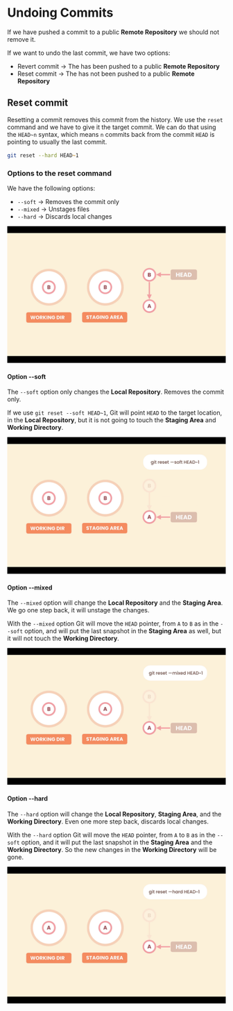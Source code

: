 # Undoing Commits

If we have pushed a commit to a public **Remote Repository** we should not remove it.

If we want to undo the last commit, we have two options:

- Revert commit -> The has been pushed to a public **Remote Repository**
- Reset commit -> The has not been pushed to a public **Remote Repository**

## Reset commit

Resetting a commit removes this commit from the history. We use the `reset` command and we have to give it the target commit. We can do that using the `HEAD~n` syntax, which means `n` commits back from the commit `HEAD` is pointing to usually the last commit.

```zsh
git reset --hard HEAD~1
```

### Options to the reset command

We have the following options:

- `--soft` -> Removes the commit only
- `--mixed` -> Unstages files
- `--hard` -> Discards local changes

![Repository](../../assets/git-assets/43.png "Repository")

#### Option --soft

The `--soft` option only changes the **Local Repository**. Removes the commit only.

If we use `git reset --soft HEAD~1`, Git will point `HEAD` to the target location, in the **Local Repository**, but it is not going to touch the **Staging Area** and **Working Directory**.

![Reset --soft option](../../assets/git-assets/44.png "Reset --soft option")

#### Option --mixed

The `--mixed` option will change the **Local Repository** and the **Staging Area**. We go one step back, it will unstage the changes.

With the `--mixed` option Git will move the `HEAD` pointer, from `A` to `B` as in the `--soft` option, and will put the last snapshot in the **Staging Area** as well, but it will not touch the **Working Directory**.

![Reset --mixed option](../../assets/git-assets/45.png "Reset --mixed option")

#### Option --hard

The `--hard` option will change the **Local Repository**, **Staging Area**, and the **Working Directory**. Even one more step back, discards local changes.

With the `--hard` option Git will move the `HEAD` pointer, from `A` to `B` as in the `--soft` option, and it will put the last snapshot in the **Staging Area** and the **Working Directory**. So the new changes in the **Working Directory** will be gone.

![Reset --hard option](../../assets/git-assets/46.png "Reset --hard option")
